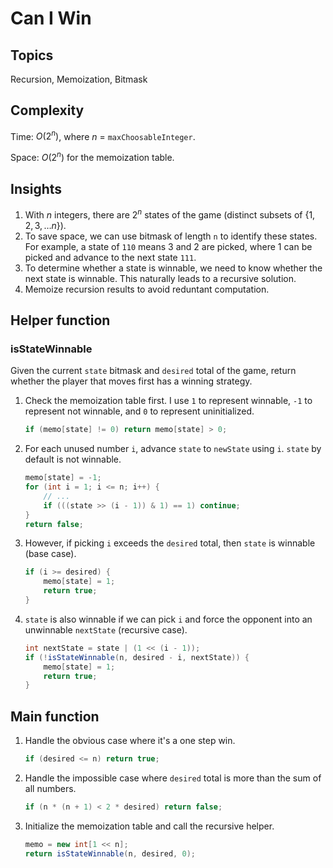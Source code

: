# Can I Win
## Topics
Recursion, Memoization, Bitmask

## Complexity
Time: $O(2^n)$, where $n$ = `maxChoosableInteger`.

Space: $O(2^n)$ for the memoization table.

## Insights
1. With $n$ integers, there are $2^n$ states of the game (distinct subsets of $\{1, 2, 3, \ldots n\}$).
2. To save space, we can use bitmask of length `n` to identify these states. For example, a state of `110` means $3$ and $2$ are picked, where $1$ can be picked and advance to the next state `111`.
3. To determine whether a state is winnable, we need to know whether the next state is winnable. This naturally leads to a recursive solution.
4. Memoize recursion results to avoid reduntant computation.

## Helper function
### isStateWinnable
Given the current `state` bitmask and `desired` total of the game, return whether the player that moves first has a winning strategy.
1. Check the memoization table first. I use `1` to represent winnable, `-1` to represent not winnable, and `0` to represent uninitialized.
    ```java
    if (memo[state] != 0) return memo[state] > 0;
    ```
2. For each unused number `i`, advance `state` to `newState` using `i`. `state` by default is not winnable.
    ```java
    memo[state] = -1;
    for (int i = 1; i <= n; i++) {
        // ...
        if (((state >> (i - 1)) & 1) == 1) continue;
    }
    return false;
    ```
3. However, if picking `i` exceeds the `desired` total, then `state` is winnable (base case).
    ```java
    if (i >= desired) {
        memo[state] = 1;
        return true;
    }
    ```
4. `state` is also winnable if we can pick `i` and force the opponent into an unwinnable `nextState` (recursive case).
    ```java
    int nextState = state | (1 << (i - 1));
    if (!isStateWinnable(n, desired - i, nextState)) {
        memo[state] = 1;
        return true;
    }
    ```

## Main function
1. Handle the obvious case where it's a one step win.
    ```java
    if (desired <= n) return true;
    ```
2. Handle the impossible case where `desired` total is more than the sum of all numbers.
    ```java
    if (n * (n + 1) < 2 * desired) return false;
    ```
3. Initialize the memoization table and call the recursive helper.
    ```java
    memo = new int[1 << n];
    return isStateWinnable(n, desired, 0);
    ```